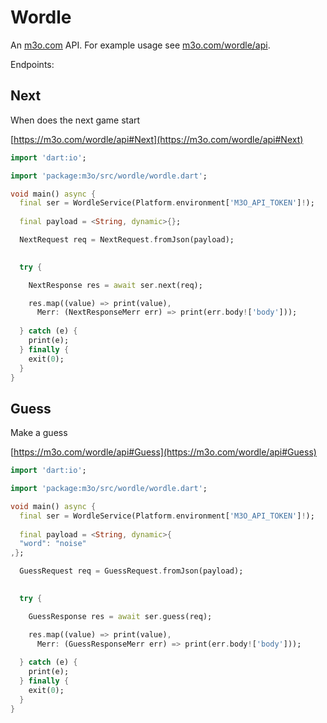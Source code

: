 # Wordle

An [m3o.com](https://m3o.com) API. For example usage see [m3o.com/wordle/api](https://m3o.com/wordle/api).

Endpoints:

## Next

When does the next game start


[https://m3o.com/wordle/api#Next](https://m3o.com/wordle/api#Next)

```dart
import 'dart:io';

import 'package:m3o/src/wordle/wordle.dart';

void main() async {
  final ser = WordleService(Platform.environment['M3O_API_TOKEN']!);
 
  final payload = <String, dynamic>{};

  NextRequest req = NextRequest.fromJson(payload);

  
  try {

	NextResponse res = await ser.next(req);

    res.map((value) => print(value),
	  Merr: (NextResponseMerr err) => print(err.body!['body']));	
  
  } catch (e) {
    print(e);
  } finally {
    exit(0);
  }
}
```
## Guess

Make a guess


[https://m3o.com/wordle/api#Guess](https://m3o.com/wordle/api#Guess)

```dart
import 'dart:io';

import 'package:m3o/src/wordle/wordle.dart';

void main() async {
  final ser = WordleService(Platform.environment['M3O_API_TOKEN']!);
 
  final payload = <String, dynamic>{
  "word": "noise"
,};

  GuessRequest req = GuessRequest.fromJson(payload);

  
  try {

	GuessResponse res = await ser.guess(req);

    res.map((value) => print(value),
	  Merr: (GuessResponseMerr err) => print(err.body!['body']));	
  
  } catch (e) {
    print(e);
  } finally {
    exit(0);
  }
}
```
